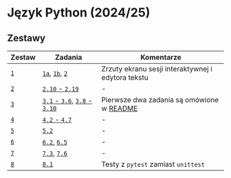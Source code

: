 # Język Python (2024/25)

## Zestawy

|   Zestaw |                                     Zadania |                                         Komentarze |
| -------- | ------------------------------------------- | -------------------------------------------------- |
| [`1`][1] |      [`1a`][1.1a], [`1b`][1.1b], [`2`][1.2] | Zrzuty ekranu sesji interaktywnej i edytora tekstu |
| [`2`][2] |                      [`2.10` - `2.19`][2.*] |                                                  - |
| [`3`][3] | [`3.1` - `3.6`][3.*], [`3.8` - `3.10`][3.*] |     Pierwsze dwa zadania są omówione w [README][3] |
| [`4`][4] |                        [`4.2` - `4.7`][4.*] |                                                  - |
| [`5`][5] |                                [`5.2`][5.2] |                                                  - |
| [`6`][6] |                  [`6.2`][6.2], [`6.5`][6.5] |                                                  - |
| [`7`][7] |                  [`7.3`][7.3], [`7.6`][7.6] |                                                  - |
| [`8`][8] |                                [`8.1`][8.1] |                Testy z `pytest` zamiast `unittest` |

[1]: ./1/README.md
[1.1a]: ./1/1a.png
[1.1b]: ./1/1b.png
[1.2]: ./1/2.png

[2]: ./2/README.md
[2.*]: ./2/main.py

[3]: ./3/README.md
[3.*]: ./3/main.py

[4]: ./4/README.md
[4.*]: ./4/main.py

[5]: ./5/README.md
[5.2]: ./5/fracs.py

[6]: ./6/README.md
[6.2]: ./6/points.py
[6.5]: ./6/fracs.py

[7]: ./7/README.md
[7.3]: ./7/rectangles.py
[7.6]: ./7/iter.py

[8]: ./8/README.md
[8.1]: ./8/rectangles.py
